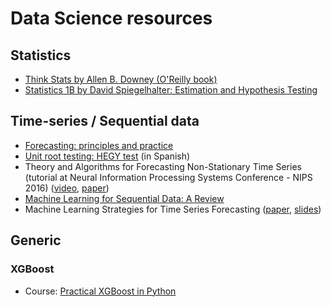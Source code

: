 # Data Science resources

## Statistics
- [Think Stats by Allen B. Downey (O'Reilly book)](http://greenteapress.com/wp/think-stats-2e/)
- [Statistics 1B by David Spiegelhalter: Estimation and Hypothesis Testing](http://www.statslab.cam.ac.uk/Dept/People/djsteaching/teaching17.html)

## Time-series / Sequential data
- [Forecasting: principles and practice](https://www.otexts.org/fpp)
- [Unit root testing: HEGY test](https://www.researchgate.net/publication/254399805_Prueba_de_HEGY_en_R_Una_guia) (in Spanish)
- Theory and Algorithms for Forecasting Non-Stationary Time Series (tutorial at Neural Information Processing Systems Conference - NIPS 2016) ([video](https://channel9.msdn.com/Events/Neural-Information-Processing-Systems-Conference/Neural-Information-Processing-Systems-Conference-NIPS-2016/Theory-and-Algorithms-for-Forecasting-Non-Stationary-Time-Series), [paper](http://www.cs.nyu.edu/~mohri/pub/ts.pdf))
- [Machine Learning for Sequential Data: A Review](http://web.engr.oregonstate.edu/~tgd/publications/mlsd-ssspr.pdf)
- Machine Learning Strategies for Time Series Forecasting ([paper](http://link.springer.com/chapter/10.1007%2F978-3-642-36318-4_3), [slides](http://www.ulb.ac.be/di/map/gbonte/ftp/time_ser.pdf))

## Generic

### XGBoost
- Course: [Practical XGBoost in Python](http://education.parrotprediction.teachable.com/p/practical-xgboost-in-python)


